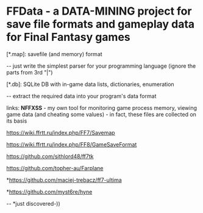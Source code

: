# FFData - a DATA-MINING project for save file formats and gameplay data for Final Fantasy games

[*.map]: savefile (and memory) format 

-- just write the simplest parser for your programming language (ignore the parts from 3rd "|")

   
[*.db]: SQLite DB with in-game data lists, dictionaries, enumeration

-- extract the required data into your program's data format


links: 
**NFFXSS** - my own tool for monitoring game process memory, viewing game data (and cheating some values) - in fact, these files are collected on its basis

https://wiki.ffrtt.ru/index.php/FF7/Savemap

https://wiki.ffrtt.ru/index.php/FF8/GameSaveFormat

https://github.com/sithlord48/ff7tk

https://github.com/topher-au/Farplane

*https://github.com/maciej-trebacz/ff7-ultima

*https://github.com/myst6re/hyne

-- *just discovered-))
